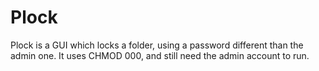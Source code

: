 Plock
=====

Plock is a GUI which locks a folder, using a password different than the admin one. 
It uses CHMOD 000, and still need the admin account to run.
